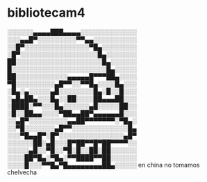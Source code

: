 # bibliotecam4
░░░░░░▄▄▄▄███▄▄▄▄░░░░░░░░░░░░░
░░░▄▄█▀░░░░░░░░░▀▀▄▄░░░░░░░░░░
░░█▀░░░░░░░░░░░░░░░▀█▄░░░░░░░░
░█▀░░░░░░░░░░░░░░░░░░█▄░░░░░░░
██░░░░░░░░░░░░░░░░░░░░█▄░░░░░░
█░░░░░░░░░░░░░░░░░░░░░░█▄░░░░░
██░░░░░░░░░░░░▄▄▄▄▄█▀▀▀██▄░░░░
▀█░░░░░░░░░▄█▀▀░░▀▀█▄░░░░█▄░░░
░█▄░▄░░░░░▄█░░░░░░░░█▄░█░░█░░░
░▄█▄██▄░░░█▄░░██░░░░██▄▄▄██░░░
░████░▀▀░░░█▄░░░░░░▄█░░░░░██░░
░█░░██▄▄░░░░▀██▄▄██▀▄▄▄▄▄▄█░░░
░░▄█▀░░░░░░░░░▄▄██▀▀▀▀▀▀▀░▀█▄░
░░▀█░░░░░░░▄█▀▀░░░░░░░░░░░░░█▄
░░░▀█▄▄█▀░█▀░░░░░░░░░░░░░░░▄█▀
░░░░░░██░▄█░░░█▀██▀▀█▀██▀▀▀▀░░
░░░░░▄█░░▀█░░▀█░█░░██░██░░░░░░
░░░░██▀█▄░▀█▄░▀▀████▀▀██░░░░░░
░░░░█░░░▀▀█▄▀█▄▄▄▄▄▄▄▄██▄░░░░░
en china no tomamos chelvecha
